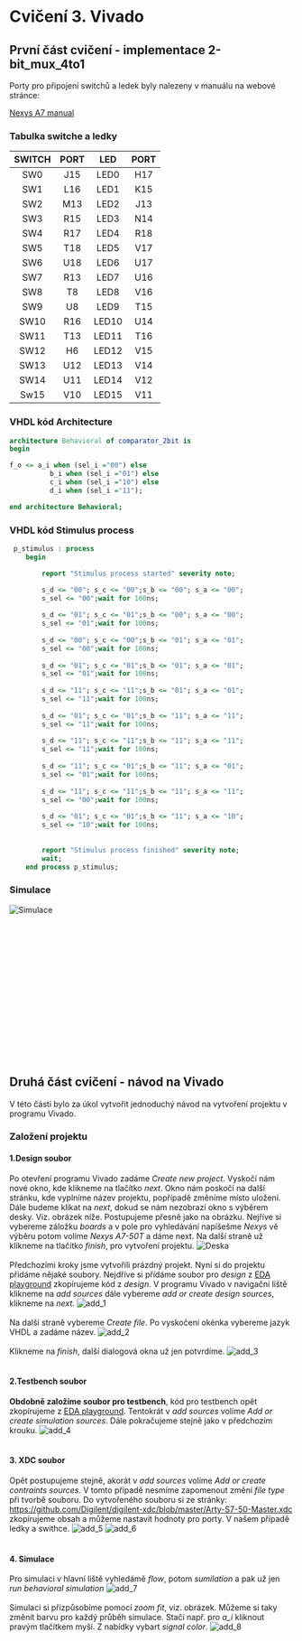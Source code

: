 # Cvičení 3. Vivado

## První část cvičení - implementace 2-bit_mux_4to1

Porty pro připojení switchů a ledek byly nalezeny v manuálu na webové stránce:

[Nexys A7 manual](https://reference.digilentinc.com/reference/programmable-logic/nexys-a7/reference-manual) 

### Tabulka switche a ledky

| **SWITCH** | **PORT** | **LED** | **PORT** |
| :-: | :-: | :-: | :-: |		     
| SW0 | J15 | LED0 | H17 |		     
| SW1 | L16 | LED1 | K15 |		     
| SW2 | M13 | LED2 | J13 |	            			
| SW3 | R15 | LED3 | N14 |		 
| SW4 | R17 | LED4 | R18 |		     
| SW5 | T18 | LED5 | V17 |	             
| SW6 | U18 | LED6 | U17 |	             
| SW7 | R13 | LED7 | U16 |
| SW8 | T8 | LED8 | V16 |
| SW9 | U8 | LED9 | T15 |
| SW10 | R16 | LED10 | U14 |
| SW11 | T13 | LED11 | T16 |
| SW12 | H6 | LED12 | V15 |
| SW13 | U12 | LED13 | V14 |
| SW14 | U11 | LED14 | V12 |
| Sw15 | V10 | LED15 | V11 |

### VHDL kód Architecture
```vhdl
architecture Behavioral of comparator_2bit is
begin

f_o <= a_i when (sel_i ="00") else
          b_i when (sel_i ="01") else
          c_i when (sel_i ="10") else
          d_i when (sel_i ="11");

end architecture Behavioral;
```
### VHDL kód Stimulus process
```vhdl
 p_stimulus : process
    begin

        report "Stimulus process started" severity note;

        s_d <= "00"; s_c <= "00";s_b <= "00"; s_a <= "00";
        s_sel <= "00";wait for 100ns;
        
        s_d <= "01"; s_c <= "01";s_b <= "00"; s_a <= "00";
        s_sel <= "01";wait for 100ns;
        
        s_d <= "00"; s_c <= "00";s_b <= "01"; s_a <= "01";
        s_sel <= "00";wait for 100ns;
        
        s_d <= "01"; s_c <= "01";s_b <= "01"; s_a <= "01";
        s_sel <= "01";wait for 100ns;
        
        s_d <= "11"; s_c <= "11";s_b <= "01"; s_a <= "01";
        s_sel <= "11";wait for 100ns;
        
        s_d <= "01"; s_c <= "01";s_b <= "11"; s_a <= "11";
        s_sel <= "11";wait for 100ns;
        
        s_d <= "11"; s_c <= "11";s_b <= "11"; s_a <= "11";
        s_sel <= "11";wait for 100ns;
        
        s_d <= "11"; s_c <= "01";s_b <= "11"; s_a <= "01";
        s_sel <= "01";wait for 100ns;
        
        s_d <= "11"; s_c <= "11";s_b <= "11"; s_a <= "11";
        s_sel <= "00";wait for 100ns;
        
        s_d <= "01"; s_c <= "01";s_b <= "11"; s_a <= "10";
        s_sel <= "10";wait for 100ns;
        
        
        report "Stimulus process finished" severity note;
        wait;
    end process p_stimulus;
```
### Simulace
![Simulace](./images/simulace.PNG)
<br/>
<br/>
<br/>
<br/>
<br/>
<br/>
<br/>
<br/>
<br/>
<br/>
<br/>
<br/>
<br/>
<br/>
<br/>
<br/>
## Druhá část cvičení - návod na Vivado
V této části bylo za úkol vytvořit jednoduchý návod na vytvoření projektu v programu Vivado. 
### Založení projektu
#### 1.Design soubor
Po otevření programu Vivado zadáme *Create new project*. Vyskočí nám nové okno, kde klikneme na tlačítko *next*. Okno nám poskočí na další stránku, kde vyplníme název projektu, popřípadě změníme místo uložení. Dále budeme klikat na *next*, dokud se nám nezobrazí okno s výběrem desky. Viz. obrázek níže.
Postupujeme přesně jako na obrázku. Nejříve si vybereme záložku *boards* a v pole pro vyhledávání napíšešme *Nexys* vě výběru potom volíme *Nexys A7-50T* a dáme next. Na další straně už klikneme na tlačítko *finish*, pro vytvoření projektu.
![Deska](./images/deska.PNG)
<br/>
<br/>
Předchozími kroky jsme vytvořili prázdný projekt. Nyní si do projektu přidáme nějaké soubory. Nejdříve si přídáme soubor pro *design* z [EDA playground](https://www.edaplayground.com/x/uCyF) zkopírujeme kód z *design*. V programu Vivado v navigační liště klikneme na *add sources* dále vybereme *add or create design sources*, klikneme na *next*.
![add_1](./images/add_1.PNG)
<br/>
<br/>
Na další straně vybereme *Create file*. Po vyskočení okénka vybereme jazyk VHDL a zadáme název.
![add_2](./images/add_2.PNG)
<br/>
<br/>
Klikneme na *finish*, další dialogová okna už jen potvrdíme.
![add_3](./images/add_3.PNG)
<br/>
<br/>
#### 2.Testbench soubor
**Obdobně založíme soubor pro testbench**, kód pro testbench opět zkopírujeme z [EDA playground](https://www.edaplayground.com/x/uCyF). Tentokrát v *add sources* volíme *Add or create simulation sources*. Dále pokračujeme stejně jako v předchozím krouku.
![add_4](./images/add_4.PNG)
<br/>
<br/>
#### 3. XDC soubor
Opět postupujeme stejně, akorát v *add sources* volíme *Add or create contraints sources*. V tomto případě nesmíme zapomenout změní *file type* při tvorbě souboru. Do vytvořeného souboru si ze stránky: https://github.com/Digilent/digilent-xdc/blob/master/Arty-S7-50-Master.xdc zkopírujeme obsah a můžeme nastavit hodnoty pro porty. V našem případě ledky a swithce.
![add_5](./images/add_5.PNG)
![add_6](./images/add_6.PNG)
<br/>
<br/>
#### 4. Simulace
Pro simulaci v hlavní liště vyhledámě *flow*, potom *sumilation* a pak už jen *run behavioral simulation*
![add_7](./images/add_7.PNG)
<br/>
<br/>
Simulaci si přizpůsobíme pomocí *zoom fit*, viz. obrázek. Můžeme si taky změnít barvu pro každý průběh simulace. Stačí např. pro *a_i* kliknout pravým tlačítkem myší. Z nabídky vybart *signal color*.
![add_8](./images/add_8.png)

